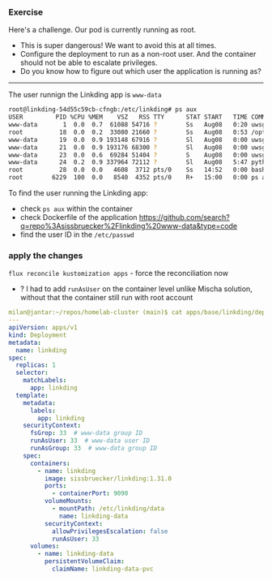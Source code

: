 ### Exercise

Here's a challenge. Our pod is currently running as root.

- This is super dangerous! We want to avoid this at all times.
- Configure the deployment to run as a non-root user. And the container should not be able to escalate privileges.
- Do you know how to figure out which user the application is running as?

----

The user runnign the Linkding app is `www-data`

```bash
root@linkding-54d55c59cb-cfngb:/etc/linkding# ps aux
USER         PID %CPU %MEM    VSZ   RSS TTY      STAT START   TIME COMMAND
www-data       1  0.0  0.7  61088 54716 ?        Ss   Aug08   0:20 uwsgi --http :9090 uwsgi.ini
root          18  0.0  0.2  33080 21660 ?        Ss   Aug08   0:53 /opt/venv/bin/python /opt/venv/bin/supervisord -c supervis
www-data      19  0.0  0.9 193148 67916 ?        Sl   Aug08   0:00 uwsgi --http :9090 uwsgi.ini
www-data      21  0.0  0.9 193176 68300 ?        Sl   Aug08   0:00 uwsgi --http :9090 uwsgi.ini
www-data      23  0.0  0.6  69284 51404 ?        S    Aug08   0:00 uwsgi --http :9090 uwsgi.ini
www-data      24  0.2  0.9 337964 72112 ?        Sl   Aug08   5:47 python manage.py run_huey -f
root          28  0.0  0.0   4608  3712 pts/0    Ss   14:52   0:00 bash
root        6229  100  0.0   8540  4352 pts/0    R+   15:00   0:00 ps aux
```

To find the user running the Linkding app:

- check `ps aux` within the container
- check Dockerfile of the application https://github.com/search?q=repo%3Asissbruecker%2Flinkding%20www-data&type=code
- find the user ID in the `/etc/passwd`

### apply the changes

`flux reconcile kustomization apps` - force the reconciliation now

- ? I had to add `runAsUser` on the container level unlike Mischa solution, without that the container still run with root account
```yaml
milan@jantar:~/repos/homelab-cluster (main)$ cat apps/base/linkding/deployment.yaml
---
apiVersion: apps/v1
kind: Deployment
metadata:
  name: linkding
spec:
  replicas: 1
  selector:
    matchLabels:
      app: linkding
  template:
    metadata:
      labels:
        app: linkding
    securityContext:
      fsGrop: 33  # www-data group ID
      runAsUser: 33  # www-data user ID
      runAsGroup: 33  # www-data group ID
    spec:
      containers:
        - name: linkding
          image: sissbruecker/linkding:1.31.0
          ports:
            - containerPort: 9090
          volumeMounts:
            - mountPath: /etc/linkding/data
              name: linkding-data
          securityContext:
            allowPrivilegesEscalation: false
            runAsUser: 33
      volumes:
        - name: linkding-data
          persistentVolumeClaim:
            claimName: linkding-data-pvc
```